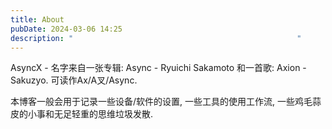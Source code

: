 ```yaml
---
title: About
pubDate: 2024-03-06 14:25
description: "                                                  "
---
```


AsyncX - 名字来自一张专辑: Async - Ryuichi Sakamoto 和一首歌: Axion - Sakuzyo. 可读作Ax/A叉/Async.


本博客一般会用于记录一些设备/软件的设置, 一些工具的使用工作流, 一些鸡毛蒜皮的小事和无足轻重的思维垃圾发散.